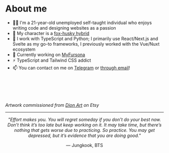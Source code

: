 <!-- About me -->

# About me

- 👨‍💻 I'm a 21-year-old unemployed self-taught individual who enjoys writing code and designing websites as a passion
- 🦊 My character is a [fox-husky hybrid](https://furry.engineer/@kurojifusky/110513620902455819)
- 🔧 I work with TypeScript and Python; I primarily use React/Next.js and Svelte as my go-to frameworks, I previously worked with the Vue/Nuxt ecosystem
- 🔭 Currently working on [MyFursona][mf]
- ⚡ TypeScript and Tailwind CSS addict
- 📫 You can contact on me on [Telegram][tme] or [through email][kemail]!

<br />
<br />
<br />
<br />

*Artwork commissioned from [Dion Art](https://www.etsy.com/shop/DionDigitalArt) on Etsy*

----

<div align="center">

*"Effort makes you. You will regret someday if you don’t do your best now. Don’t think it’s too late but keep working on it. It may take time, but there’s nothing that gets worse due to practicing. So practice. You may get depressed, but it’s evidence that you are doing good."*

— Jungkook, BTS

</div>

[mf]: https://github.com/MyFursona-Project/MyFursona
[betsy]: https://github.com/kuroji-fusky/betsy
[tme]: https://t.me/kurojifusky
[kemail]: mailto:hello@kurojifusky.com
